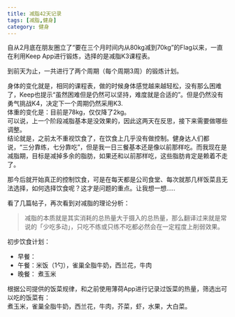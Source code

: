 ```yaml
---
title: 减脂42天记录
tags: [减脂,健身]
category: 健身
---
```


自从2月底在朋友圈立了“要在三个月时间内从80kg减到70kg”的Flag以来，一直在利用Keep App进行锻炼，选择的是减脂K3课程表。

到前天为止，一共进行了两个周期（每个周期3周）的锻炼计划。

身体的变化就是，相同的课程表，做的时候身体感觉越来越轻松，没有那么困难了，Keep也提示“虽然困难但是仍然可以坚持，难度就是合适的”。但是仍然没有勇气挑战K4，决定下一个周期仍然采用K3.  
体重的变化是：目前是78kg，仅仅降了2kg。  
可以说，上一个阶段减脂基本是没效果的，因此这两天在反思，接下来需要做哪些调整。  
结论就是，之前太不重视饮食了，在饮食上几乎没有做控制。健身达人们都说，“三分靠练，七分靠吃”，但是我一日三餐基本还是像以前那样吃。而我现在是减脂期，目标是减掉多余的脂肪，如果还和以前那样吃，这些脂肪肯定是赖着不走了。  

那今后就开始真正的控制饮食，可是在每天都是公司食堂、每次就那几样饭菜且无法选择，如何选择饮食呢？这才是问题的重点。让我想一想.....

看了几篇帖子，再次看到对减脂的理论分析：  
>减脂的本质就是其实消耗的总热量大于摄入的总热量，那么翻译过来就是常说的「少吃多动」，只吃不练或只练不吃都必然会在一定程度上削弱效果。


初步饮食计划：
- 早餐：
- 午餐：米饭（1勺），雀巢全脂牛奶，西兰花，牛肉
- 晚餐： 煮玉米  

根据公司提供的饭菜规律，和之前使用薄荷App进行记录过饭菜的热量，筛选出可以吃的饭菜有：  
煮玉米，雀巢全脂牛奶，西兰花，牛肉，芥菜，虾，水果，大白菜。

